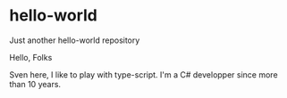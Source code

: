 # hello-world
Just another hello-world repository

Hello, Folks

Sven here, I like to play with type-script. 
I'm a C# developper since more than 10 years.
